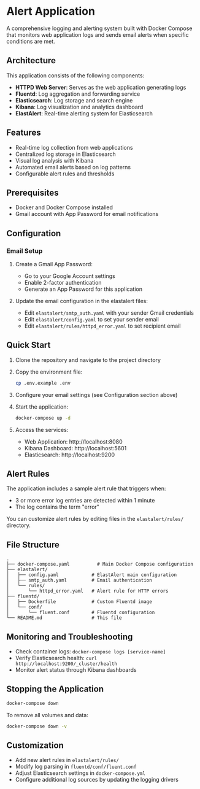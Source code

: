 # Alert Application

A comprehensive logging and alerting system built with Docker Compose that monitors web application logs and sends email alerts when specific conditions are met.

## Architecture

This application consists of the following components:

- **HTTPD Web Server**: Serves as the web application generating logs
- **Fluentd**: Log aggregation and forwarding service
- **Elasticsearch**: Log storage and search engine
- **Kibana**: Log visualization and analytics dashboard
- **ElastAlert**: Real-time alerting system for Elasticsearch

## Features

- Real-time log collection from web applications
- Centralized log storage in Elasticsearch
- Visual log analysis with Kibana
- Automated email alerts based on log patterns
- Configurable alert rules and thresholds

## Prerequisites

- Docker and Docker Compose installed
- Gmail account with App Password for email notifications

## Configuration

### Email Setup

1. Create a Gmail App Password:
   - Go to your Google Account settings
   - Enable 2-factor authentication
   - Generate an App Password for this application

2. Update the email configuration in the elastalert files:
   - Edit `elastalert/smtp_auth.yaml` with your sender Gmail credentials
   - Edit `elastalert/config.yaml` to set your sender email
   - Edit `elastalert/rules/httpd_error.yaml` to set recipient email

## Quick Start

1. Clone the repository and navigate to the project directory

2. Copy the environment file:
   ```bash
   cp .env.example .env
   ```

3. Configure your email settings (see Configuration section above)

4. Start the application:
   ```bash
   docker-compose up -d
   ```

5. Access the services:
   - Web Application: http://localhost:8080
   - Kibana Dashboard: http://localhost:5601
   - Elasticsearch: http://localhost:9200

## Alert Rules

The application includes a sample alert rule that triggers when:
- 3 or more error log entries are detected within 1 minute
- The log contains the term "error"

You can customize alert rules by editing files in the `elastalert/rules/` directory.

## File Structure

```
.
├── docker-compose.yaml          # Main Docker Compose configuration
├── elastalert/
│   ├── config.yaml            # ElastAlert main configuration
│   ├── smtp_auth.yaml         # Email authentication
│   └── rules/
│       └── httpd_error.yaml   # Alert rule for HTTP errors
├── fluentd/
│   ├── Dockerfile             # Custom Fluentd image
│   └── conf/
│       └── fluent.conf        # Fluentd configuration
└── README.md                  # This file
```

## Monitoring and Troubleshooting

- Check container logs: `docker-compose logs [service-name]`
- Verify Elasticsearch health: `curl http://localhost:9200/_cluster/health`
- Monitor alert status through Kibana dashboards

## Stopping the Application

```bash
docker-compose down
```

To remove all volumes and data:
```bash
docker-compose down -v
```

## Customization

- Add new alert rules in `elastalert/rules/`
- Modify log parsing in `fluentd/conf/fluent.conf`
- Adjust Elasticsearch settings in `docker-compose.yml`
- Configure additional log sources by updating the logging drivers